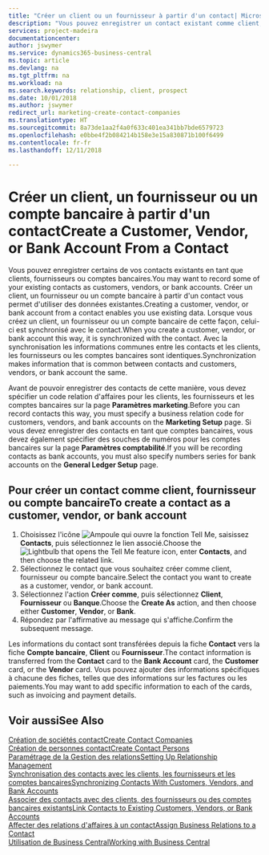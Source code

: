 ```yaml
---
title: "Créer un client ou un fournisseur à partir d'un contact| Microsoft Docs"
description: "Vous pouvez enregistrer un contact existant comme client, fournisseur, ou compte bancaire à l'aide des données existantes et spécifier une relation d'affaires."
services: project-madeira
documentationcenter: 
author: jswymer
ms.service: dynamics365-business-central
ms.topic: article
ms.devlang: na
ms.tgt_pltfrm: na
ms.workload: na
ms.search.keywords: relationship, client, prospect
ms.date: 10/01/2018
ms.author: jswymer
redirect_url: marketing-create-contact-companies
ms.translationtype: HT
ms.sourcegitcommit: 8a73de1aa2f4a0f633c401ea341bb7bde6579723
ms.openlocfilehash: e0bbe4f2b084214b158e3e15a830871b100f6499
ms.contentlocale: fr-fr
ms.lasthandoff: 12/11/2018

---
```

# <a name="create-a-customer-vendor-or-bank-account-from-a-contact"></a><span data-ttu-id="10f0a-103">Créer un client, un fournisseur ou un compte bancaire à partir d'un contact</span><span class="sxs-lookup"><span data-stu-id="10f0a-103">Create a Customer, Vendor, or Bank Account From a Contact</span></span>
<span data-ttu-id="10f0a-104">Vous pouvez enregistrer certains de vos contacts existants en tant que clients, fournisseurs ou comptes bancaires.</span><span class="sxs-lookup"><span data-stu-id="10f0a-104">You may want to record some of your existing contacts as customers, vendors, or bank accounts.</span></span> <span data-ttu-id="10f0a-105">Créer un client, un fournisseur ou un compte bancaire à partir d'un contact vous permet d'utiliser des données existantes.</span><span class="sxs-lookup"><span data-stu-id="10f0a-105">Creating a customer, vendor, or bank account from a contact enables you use existing data.</span></span> <span data-ttu-id="10f0a-106">Lorsque vous créez un client, un fournisseur ou un compte bancaire de cette façon, celui-ci est synchronisé avec le contact.</span><span class="sxs-lookup"><span data-stu-id="10f0a-106">When you create a customer, vendor, or bank account this way, it is synchronized with the contact.</span></span> <span data-ttu-id="10f0a-107">Avec la synchronisation les informations communes entre les contacts et les clients, les fournisseurs ou les comptes bancaires sont identiques.</span><span class="sxs-lookup"><span data-stu-id="10f0a-107">Synchronization makes information that is common between contacts and customers, vendors, or bank account the same.</span></span>

<span data-ttu-id="10f0a-108">Avant de pouvoir enregistrer des contacts de cette manière, vous devez spécifier un code relation d'affaires pour les clients, les fournisseurs et les comptes bancaires sur la page **Paramètres marketing**.</span><span class="sxs-lookup"><span data-stu-id="10f0a-108">Before you can record contacts this way, you must specify a business relation code for customers, vendors, and bank accounts on the **Marketing Setup** page.</span></span> <span data-ttu-id="10f0a-109">Si vous devez enregistrer des contacts en tant que comptes bancaires, vous devez également spécifier des souches de numéros pour les comptes bancaires sur la page **Paramètres comptabilité**.</span><span class="sxs-lookup"><span data-stu-id="10f0a-109">If you will be recording contacts as bank accounts, you must also specify numbers series for bank accounts on the **General Ledger Setup** page.</span></span>

## <a name="to-create-a-contact-as-a-customer-vendor-or-bank-account"></a><span data-ttu-id="10f0a-110">Pour créer un contact comme client, fournisseur ou compte bancaire</span><span class="sxs-lookup"><span data-stu-id="10f0a-110">To create a contact as a customer, vendor, or bank account</span></span>
1. <span data-ttu-id="10f0a-111">Choisissez l'icône ![Ampoule qui ouvre la fonction Tell Me](media/ui-search/search_small.png "Dites-moi ce que vous voulez faire"), saisissez **Contacts**, puis sélectionnez le lien associé.</span><span class="sxs-lookup"><span data-stu-id="10f0a-111">Choose the ![Lightbulb that opens the Tell Me feature](media/ui-search/search_small.png "Tell me what you want to do") icon, enter **Contacts**, and then choose the related link.</span></span>
2. <span data-ttu-id="10f0a-112">Sélectionnez le contact que vous souhaitez créer comme client, fournisseur ou compte bancaire.</span><span class="sxs-lookup"><span data-stu-id="10f0a-112">Select the contact you want to create as a customer, vendor, or bank account.</span></span>
3. <span data-ttu-id="10f0a-113">Sélectionnez l'action **Créer comme**, puis sélectionnez **Client**, **Fournisseur** ou **Banque**.</span><span class="sxs-lookup"><span data-stu-id="10f0a-113">Choose the **Create As** action, and then choose either **Customer**, **Vendor**, or **Bank**.</span></span>
4. <span data-ttu-id="10f0a-114">Répondez par l'affirmative au message qui s'affiche.</span><span class="sxs-lookup"><span data-stu-id="10f0a-114">Confirm the subsequent message.</span></span>

<span data-ttu-id="10f0a-115">Les informations du contact sont transférées depuis la fiche **Contact** vers la fiche **Compte bancaire**, **Client** ou **Fournisseur**.</span><span class="sxs-lookup"><span data-stu-id="10f0a-115">The contact information is transferred from the **Contact** card to the **Bank Account** card, the **Customer** card, or the **Vendor** card.</span></span> <span data-ttu-id="10f0a-116">Vous pouvez ajouter des informations spécifiques à chacune des fiches, telles que des informations sur les factures ou les paiements.</span><span class="sxs-lookup"><span data-stu-id="10f0a-116">You may want to add specific information to each of the cards, such as invoicing and payment details.</span></span>

## <a name="see-also"></a><span data-ttu-id="10f0a-117">Voir aussi</span><span class="sxs-lookup"><span data-stu-id="10f0a-117">See Also</span></span>
[<span data-ttu-id="10f0a-118">Création de sociétés contact</span><span class="sxs-lookup"><span data-stu-id="10f0a-118">Create Contact Companies</span></span>](marketing-create-contact-companies.md)  
[<span data-ttu-id="10f0a-119">Création de personnes contact</span><span class="sxs-lookup"><span data-stu-id="10f0a-119">Create Contact Persons</span></span>](marketing-create-contact-persons.md)  
[<span data-ttu-id="10f0a-120">Paramétrage de la Gestion des relations</span><span class="sxs-lookup"><span data-stu-id="10f0a-120">Setting Up Relationship Management</span></span>](marketing-setup-marketing.md)  
[<span data-ttu-id="10f0a-121">Synchronisation des contacts avec les clients, les fournisseurs et les comptes bancaires</span><span class="sxs-lookup"><span data-stu-id="10f0a-121">Synchronizing Contacts With Customers, Vendors, and Bank Accounts</span></span>](marketing-synchronize-contacts-customers-vendors-bank-accounts.md)  
[<span data-ttu-id="10f0a-122">Associer des contacts avec des clients, des fournisseurs ou des comptes bancaires existants</span><span class="sxs-lookup"><span data-stu-id="10f0a-122">Link Contacts to Existing Customers, Vendors, or Bank Accounts</span></span>](marketing-how-link-contact.md)  
[<span data-ttu-id="10f0a-123">Affecter des relations d'affaires à un contact</span><span class="sxs-lookup"><span data-stu-id="10f0a-123">Assign Business Relations to a Contact</span></span>](marketing-business-relations.md#AssignBusRelContact)  
[<span data-ttu-id="10f0a-124">Utilisation de Business Central</span><span class="sxs-lookup"><span data-stu-id="10f0a-124">Working with Business Central</span></span>](ui-work-product.md)

